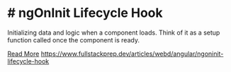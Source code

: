 # # ngOnInit Lifecycle Hook

Initializing data and logic when a component loads. Think of it as a setup function called once the component is ready.

[Read More](https://www.fullstackprep.dev/articles/webd/angular/ngoninit-lifecycle-hook) https://www.fullstackprep.dev/articles/webd/angular/ngoninit-lifecycle-hook